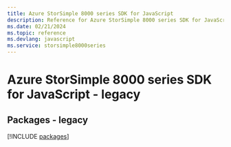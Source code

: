 ```yaml
---
title: Azure StorSimple 8000 series SDK for JavaScript
description: Reference for Azure StorSimple 8000 series SDK for JavaScript
ms.date: 02/21/2024
ms.topic: reference
ms.devlang: javascript
ms.service: storsimple8000series
---
```

# Azure StorSimple 8000 series SDK for JavaScript - legacy
## Packages - legacy
[!INCLUDE [packages](storsimple-8000-series-index.md)]